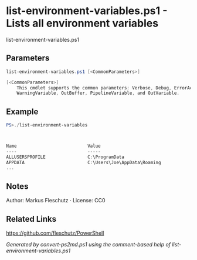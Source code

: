 # list-environment-variables.ps1 - Lists all environment variables

list-environment-variables.ps1

## Parameters
```powershell
list-environment-variables.ps1 [<CommonParameters>]

[<CommonParameters>]
    This cmdlet supports the common parameters: Verbose, Debug, ErrorAction, ErrorVariable, WarningAction, 
    WarningVariable, OutBuffer, PipelineVariable, and OutVariable.
```

## Example
```powershell
PS>./list-environment-variables



Name                           Value
----                           -----
ALLUSERSPROFILE                C:\ProgramData
APPDATA                        C:\Users\Joe\AppData\Roaming
...
```


## Notes
Author: Markus Fleschutz · License: CC0

## Related Links
https://github.com/fleschutz/PowerShell

*Generated by convert-ps2md.ps1 using the comment-based help of list-environment-variables.ps1*
